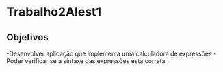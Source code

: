# Trabalho2Alest1
## Objetivos
-Desenvolver aplicação que implementa uma calculadora de expressões
-Poder verificar se a sintaxe das expressões esta correta

